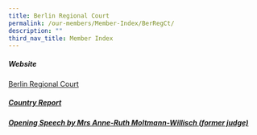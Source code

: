 ```yaml
---
title: Berlin Regional Court
permalink: /our-members/Member-Index/BerRegCt/
description: ""
third_nav_title: Member Index
---
```

##### Website
[Berlin Regional Court](https://www.berlin.de/gerichte/landgericht/ )



##### [Country Report](/files/Berlin%20Regional%20Court%20-%20Country%20Report.pdf)



##### [Opening Speech by Mrs Anne-Ruth Moltmann-Willisch (former judge)](/files/Berlin%20Regional%20Court%20-%20Speech.pdf)